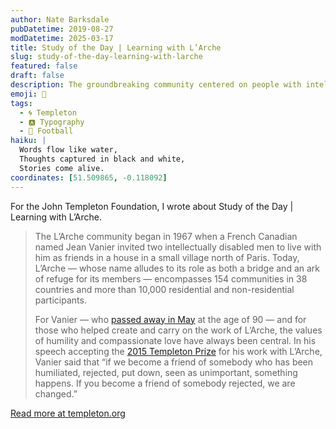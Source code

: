 ```yaml
---
author: Nate Barksdale
pubDatetime: 2019-08-27
modDatetime: 2025-03-17
title: Study of the Day | Learning with L’Arche
slug: study-of-the-day-learning-with-larche
featured: false
draft: false
description: The groundbreaking community centered on people with intellectual disabilities will examine how to foster humility and compassionate love
emoji: 📝
tags:
  - 🌀 Templeton
  - 🅰️ Typography
  - 🏈 Football
haiku: |
  Words flow like water,
  Thoughts captured in black and white,
  Stories come alive.
coordinates: [51.509865, -0.118092]
---
```


For the John Templeton Foundation, I wrote about Study of the Day | Learning with L’Arche.

> The L’Arche community began in 1967 when a French Canadian named Jean Vanier invited two intellectually disabled men to live with him as friends in a house in a small village north of Paris. Today, L’Arche — whose name alludes to its role as both a bridge and an ark of refuge for its members — encompasses 154 communities in 38 countries and more than 10,000 residential and non-residential participants.
>
> For Vanier — who [passed away in May](https://www.templeton.org/news/in-memoriam-jean-vanier-1928-2019) at the age of 90 — and for those who helped create and carry on the work of L’Arche, the values of humility and compassionate love have always been central. In his speech accepting the [2015 Templeton Prize](http://templetonprize.org/pdfs/2015/20150518-Vanier-Templeton-Prize-ceremony-talk.pdf) for his work with L’Arche, Vanier said that “if we become a friend of somebody who has been humiliated, rejected, put down, seen as unimportant, something happens. If you become a friend of somebody rejected, we are changed.”

[Read more at templeton.org](https://www.templeton.org/news/learning-with-larche)
